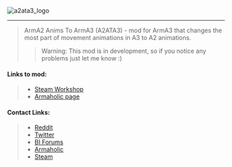 ![a2ata3_logo](github/docs/imga2ata3_logo_cut.png)
***
>ArmA2 Anims To ArmA3 (A2ATA3) - mod for ArmA3 that changes the most part of movement animations in A3 to A2 animations.
>>Warning: This mod is in development, so if you notice any problems just let me know :)

#### Links to mod:
>- [Steam Workshop](https://steamcommunity.com/sharedfiles/filedetails/?id=1199493544)
>- [Armaholic page](http://www.armaholic.com/page.php?id=33506)

#### Contact Links:
>- [Reddit](https://www.reddit.com/user/maximilionus/)
>- [Twitter](https://twitter.com/maximilionus)
>- [BI Forums](https://forums.bohemia.net/profile/1139060-maximilionus/)
>- [Armaholic](http://www.armaholic.com/users.php?m=details&id=92552&u=maximilionus)
>- [Steam](http://steamcommunity.com/profiles/76561198050952156)
